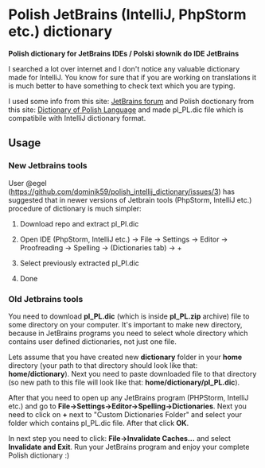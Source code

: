 # Polish JetBrains (IntelliJ, PhpStorm etc.) dictionary
**Polish dictionary for JetBrains IDEs / Polski słownik do IDE JetBrains**

I searched a lot over internet and I don't notice any valuable dictionary made for IntelliJ. You know for sure that if you are working on translations it is much better to have something to check text which you are typing.

I used some info from this site: [JetBrains forum](https://intellij-support.jetbrains.com/hc/en-us/community/posts/205803169-How-to-install-dictionary-polish-example) and Polish doctionary from this site: [Dictionary of Polish Language](https://sjp.pl/slownik/odmiany/) and made pl_PL.dic file which is compatibile with IntelliJ dictionary format.

## Usage

### New Jetbrains tools
User @egel (https://github.com/dominik59/polish_intellij_dictionary/issues/3) has suggested that in newer versions of Jetbrain tools (PhpStorm, IntelliJ etc.) procedure of dictionary is much simpler:

1. Download repo and extract pl_Pl.dic

2. Open IDE (PhpStorm, IntelliJ etc.) -> File -> Settings -> Editor -> Proofreading -> Spelling -> (Dictionaries tab) -> +

3. Select previously extracted pl_Pl.dic

4. Done

### Old Jetbrains tools
You need to download **pl_PL.dic** (which is inside **pl_PL.zip** archive) file to some directory on your computer. It's important to make new directory, because in JetBrains programs you need to select whole directory which contains user defined dictionaries, not just one file.

Lets assume that you have created new **dictionary** folder in your **home** directory (your path to that directory should look like that: **home/dictionary**). Next you need to paste downloaded file to that directory (so new path to this file will look like that: **home/dictionary/pl_PL.dic**).

After that you need to open up any JetBrains program (PHPStorm, IntelliJ etc.) and go to **File->Settings->Editor->Spelling->Dictionaries**. Next you need to click on **+** next to "Custom Dictionaries Folder" and select your folder which contains pl_PL.dic file. After that click **OK**.

In next step you need to click: **File->Invalidate Caches...** and select **Invalidate and Exit**. Run your JetBrains program and enjoy your complete Polish dictionary :)
